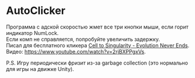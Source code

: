 # AutoClicker

Программа с адской скоростью жмет все три кнопки мыши, если горит индикатор NumLock.<br>
Если комп не справляется, попробуйте увеличить задержку.<br>
Писал для бесплатного кликера [Cell to Singularity - Evolution Never Ends](https://store.steampowered.com/app/977400/).<br>
Видео: <https://www.youtube.com/watch?v=2rjBXPPgxVs>.

P.S. Игру периодически фризит из-за garbage collection (это нормально для игры на движке Unity).
